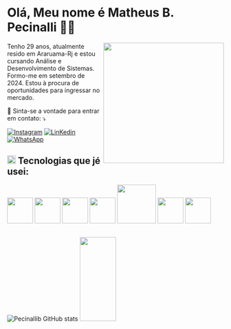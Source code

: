 ### <h1>Olá, Meu nome é Matheus B. Pecinalli 👋😁</h1>

<img src="https://user-images.githubusercontent.com/74038190/212749695-a6817c5a-a794-462b-afca-1b5ce7dd5e63.gif" width="280" align="right">

<p >
 Tenho 29 anos, atualmente resido em Araruama-Rj e estou cursando Análise e Desenvolvimento de Sistemas. <br/>
 Formo-me em setembro de 2024. Estou à procura de oportunidades para ingressar no mercado.
</p>



<p>
  💌 Sinta-se a vontade para entrar em contato: ⤵️
</p>

[![Instagram](https://img.shields.io/badge/Instagram-E4405F?style=for-the-badge&logo=instagram&logoColor=white)](https://www.instagram.com/pecinalli.matheus/)
[![LinKedin](https://img.shields.io/badge/LinkedIn-0077B5?style=for-the-badge&logo=linkedin&logoColor=white)](https://www.linkedin.com/in/matheus-pecinalli-7222bb246/)
<a href="https://wa.me/+5522997331603" title="WhatsApp" target="_blank">
<img src="https://img.shields.io/badge/WhatsApp-25D366?style=for-the-badge&logo=whatsapp&logoColor=white" alt="WhatsApp"/></a>


<h2>
  <img src="https://user-images.githubusercontent.com/74038190/212284087-bbe7e430-757e-4901-90bf-4cd2ce3e1852.gif" alt="Star-Struck" width="20" height="20" /> Tecnologias que jé usei:
</h2>

<div align="left">
<img src="https://user-images.githubusercontent.com/74038190/212257454-16e3712e-945a-4ca2-b238-408ad0bf87e6.gif" width="60">
<img src="https://user-images.githubusercontent.com/74038190/212257468-1e9a91f1-b626-4baa-b15d-5c385dfa7ed2.gif" width="60">
<img src="https://user-images.githubusercontent.com/74038190/212257465-7ce8d493-cac5-494e-982a-5a9deb852c4b.gif" width="60">
<img src="https://user-images.githubusercontent.com/74038190/212257467-871d32b7-e401-42e8-a166-fcfd7baa4c6b.gif" width="60">
<img src="https://user-images.githubusercontent.com/74038190/212281775-b468df30-4edc-4bf8-a4ee-f52e1aaddc86.gif" width="90">
<img src="https://github.com/Anmol-Baranwal/Cool-GIFs-For-GitHub/assets/74038190/29fd6286-4e7b-4d6c-818f-c4765d5e39a9" width="60">
<img src="https://github.com/Anmol-Baranwal/Cool-GIFs-For-GitHub/assets/74038190/67f477ed-6624-42da-99f0-1a7b1a16eecb" width="60">
</div>

##


![Pecinallib GitHub stats](https://github-readme-stats.vercel.app/api?username=pecinallib&show_icons=true&theme=dracula)
<img width="41%" height="195px" src="https://github-readme-stats.vercel.app/api/top-langs/?username=pecinallib&layout=compact&title_color=80F7D4&text_color=fff&bg_color=0d1117&border_color=fff0" />

##
